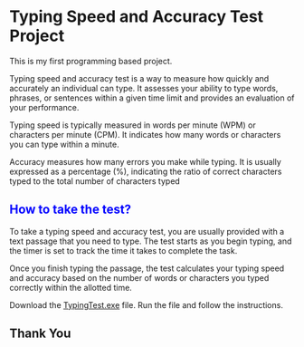 # Typing Speed and Accuracy Test Project
This is my first programming based project. <br>

Typing speed and accuracy test is a way to measure how quickly and accurately an individual can type. It assesses your ability to type words, phrases, or sentences within a given time limit and provides an evaluation of your performance. <br>

Typing speed is typically measured in words per minute (WPM) or characters per minute (CPM). It indicates how many words or characters you can type within a minute. <br>

Accuracy measures how many errors you make while typing. It is usually expressed as a percentage (%), indicating the ratio of correct characters typed to the total number of characters typed <br>

<h2 style="color: blue">How to take the test?</h2>
To take a typing speed and accuracy test, you are usually provided with a text passage that you need to type. The test starts as you begin typing, and the timer is set to track the time it takes to complete the task. <br>

Once you finish typing the passage, the test calculates your typing speed and accuracy based on the number of words or characters you typed correctly within the allotted time. <br>

Download the <a href="https://github.com/SajjadHossainSoykot/Typing-Speed-Accuracy-Test-Project/raw/master/TypingTest.exe">TypingTest.exe<a> file. Run the file and follow the instructions.
<h2>Thank You</h2>
